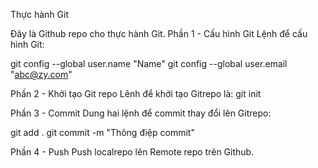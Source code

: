Thực hành Git

Đây là Github repo cho thực hành Git.
Phần 1 - Cấu hình Git
Lệnh để cấu hình Git:

git config --global user.name "Name"
git config --global user.email "abc@zy.com"

Phần 2 - Khởi tạo Git repo
Lênh để khởi tạo Gitrepo là: git init

Phần 3 - Commit
Dung hai lệnh để commit thay đổi lên Gitrepo:

git add .
git commit -m "Thông điệp commit"

Phần 4 - Push
Push localrepo lên Remote repo trên Github.
